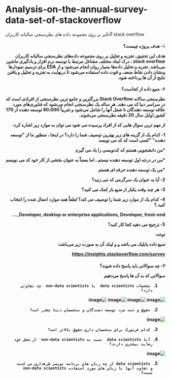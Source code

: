 # Analysis-on-the-annual-survey-data-set-of-stackoverflow
آآنالیز بر روی مجموعه داده های نظرسنجی سالیانه کاربران stack overflow


<h4 dir=rtl>
۱- هدف پروژه چیست؟

هدف این تحقیق، تجزیه و تحلیل بر روی مجموعه داده‌های نظرسنجی سالیانه کاربران stack overflow ، درک ابعاد مختلف مشاغل مرتبط با توسعه نرم افزار و یادگیری ماشین می‌باشد. تجزیه و تحلیل داده‌ها بسیار روان انجام می‌شود و از EDA برای ترسیم نمودارها ونشان دادن نقاط ضعف و قوت داده استفاده می‌شود تا درنهایت به تجزیه و تحلیل و یافتن نتایج از آن ها پرداخته شود.
</h4>







<h4 dir=rtl>
۲- منبع داده از کجاست؟

نظرسنجی سالانه Stack Overflow بزرگترین و جامع ترین نظرسنجی از افرادی است که در سراسر دنیا کد می دهند. هر ساله یک نظرسنجی انجام می‌شود که  فناوری‌های مورد علاقه توسعه دهندگان تا شغل آنها را شامل می‌شود و  تقریباً 90،000 توسعه دهنده از 170 کشور اوایل سال 20 دقیقه نظرسنجی می‌شوند.

از مهم ترین سوال هایی که از افراد پرسیده می شود می توان به موارد زیر اشاره کرد:

1- کدام یک از گزینه های زیر بهترین توصیف شما را دارد؟ در اینجا ، منظور ما از "توسعه دهنده" "کسی است که کد می نویسد

*من دانشجویی هستم که کدنویسی را یاد می گیرم

*من در درجه اول توسعه دهنده نیستم ، اما بعضاً به عنوان بخشی از کار خود کد می نویسم

*من یک توسعه دهنده حرفه ای هستم

2- آیا به عنوان یک سرگرمی کد می زنید؟

3- هر چند وقت یکبار از منبع باز کمک می کنید؟

4- کدام یک از موارد زیر شما را توصیف می کند؟ لطفاً همه موارد اعمال شده را انتخاب کنید.؟

Developer, desktop or enterprise applications, Developer, front-end,….

5- ترجیح می دهید کجا کار کنید؟



توجه:

منبع داده پابلیک می باشد و و لینک آن به صورت زیر می‌باشد:

https://insights.stackoverflow.com/survey



</h4>

<h4 dir=rtl>

۳- چه سوالاتی باید پاسخ داده شوند؟


سوالاتی که به آن ها پاسخ می‌دهیم

1.      مشخصات data scientists  با non-data scientists  چه تفاوتی دارد؟

![image](https://user-images.githubusercontent.com/68844865/109546596-490dab80-7a7f-11eb-9fc2-7f06714210a9.png)
![image](https://user-images.githubusercontent.com/68844865/109546711-69d60100-7a7f-11eb-98df-6a7031c2c80a.png)
![image](https://user-images.githubusercontent.com/68844865/109546733-6e021e80-7a7f-11eb-8f48-51ccadccde5a.png)
![image](https://user-images.githubusercontent.com/68844865/109546748-70fd0f00-7a7f-11eb-871c-e1305d26c517.png)


2.      حقوق و دست مزد توسعه دهندگان و متخصصان دیتا چقدر است؟
![image](https://user-images.githubusercontent.com/68844865/109546793-7eb29480-7a7f-11eb-976c-72eb47741cc9.png)



3.      کدام فرمورک برای متخصصان داری حقوق بالاتر است؟


4.      آیا data scientists  نسبت به non-data scientists  از شغل خود رضایت بیشتری دارند؟
![image](https://user-images.githubusercontent.com/68844865/109546870-91c56480-7a7f-11eb-8d83-03d62e849682.png)


5.      data scientists از چه زبان های برنامه نویسی طرفداری می کنند و تفاوت آنها با زبان های مورد استفاده non-data scientists چیست؟ 


</h4>
